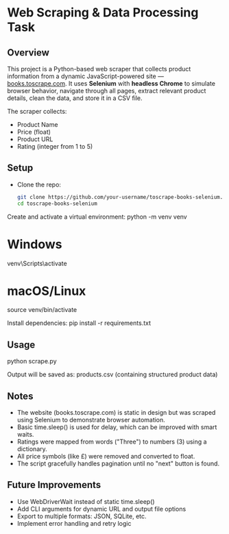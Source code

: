 # Web Scraping & Data Processing Task

## Overview
This project is a Python-based web scraper that collects product information from a dynamic JavaScript-powered site — [books.toscrape.com](http://books.toscrape.com). It uses **Selenium** with **headless Chrome** to simulate browser behavior, navigate through all pages, extract relevant product details, clean the data, and store it in a CSV file.

The scraper collects:
- Product Name
- Price (float)
- Product URL
- Rating (integer from 1 to 5)

## Setup

- Clone the repo:
  ```bash
  git clone https://github.com/your-username/toscrape-books-selenium.git
  cd toscrape-books-selenium
Create and activate a virtual environment:
python -m venv venv
# Windows
venv\Scripts\activate
# macOS/Linux
source venv/bin/activate

Install dependencies:
pip install -r requirements.txt

## Usage

python scrape.py

Output will be saved as:
products.csv (containing structured product data)

## Notes

- The website (books.toscrape.com) is static in design but was scraped using Selenium to demonstrate browser automation.
- Basic time.sleep() is used for delay, which can be improved with smart waits.
- Ratings were mapped from words ("Three") to numbers (3) using a dictionary.
- All price symbols (like £) were removed and converted to float.
- The script gracefully handles pagination until no "next" button is found.


## Future Improvements

- Use WebDriverWait instead of static time.sleep()
- Add CLI arguments for dynamic URL and output file options
- Export to multiple formats: JSON, SQLite, etc.
- Implement error handling and retry logic
